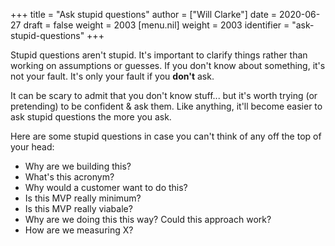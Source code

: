 +++
title = "Ask stupid questions"
author = ["Will Clarke"]
date = 2020-06-27
draft = false
weight = 2003
[menu.nil]
  weight = 2003
  identifier = "ask-stupid-questions"
+++

Stupid questions aren't stupid.
It's important to clarify things rather than working on assumptions or guesses.
If you don't know about something, it's not your fault. It's only your fault if you **don't** ask.

It can be scary to admit that you don't know stuff... but it's worth trying (or pretending) to be confident & ask them. Like anything, it'll become easier to ask stupid questions the more you ask.

Here are some stupid questions in case you can't think of any off the top of your head:

- Why are we building this?
- What's this acronym?
- Why would a customer want to do this?
- Is this MVP really minimum?
- Is this MVP really viabale?
- Why are we doing this this way? Could this approach work?
- How are we measuring X?
